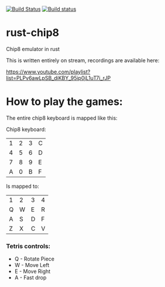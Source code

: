 
[![Build Status](https://travis-ci.org/AlexEne/rust-chip8.svg?branch=master)](https://travis-ci.org/AlexEne/rust-chip8) [![Build status](https://ci.appveyor.com/api/projects/status/s7xohm4s57m0xhhg?svg=true)](https://ci.appveyor.com/project/AlexEne/rust-chip8)



# rust-chip8
Chip8 emulator in rust

This is written entirely on stream, recordings are available here:

https://www.youtube.com/playlist?list=PLPv6awLpSB_diKBY_95ip0jL1uT7i_rJP

# How to play the games:

The entire chip8 keyboard is mapped like this:

Chip8 keyboard:

| | | | |
|-|-|-|-|
|1|2|3|C|
|4|5|6|D|
|7|8|9|E|
|A|0|B|F|

Is mapped to: 

| | | | |
|-|-|-|-|
|1|2|3|4|
|Q|W|E|R|
|A|S|D|F|
|Z|X|C|V|


### Tetris controls:
* Q - Rotate Piece
* W - Move Left
* E - Move Right
* A - Fast drop

